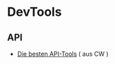 # DevTools

## API
- [Die besten API-Tools](https://www.computerwoche.de/a/die-15-besten-schnittstellen-tools,3552393) ( aus CW )
